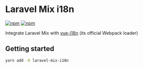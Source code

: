# Laravel Mix i18n

[![npm](https://img.shields.io/npm/v/laravel-mix-i18n)](https://www.npmjs.com/package/laravel-mix-i18n) [![npm](https://img.shields.io/npm/dm/laravel-mix-i18n)](https://www.npmjs.com/package/laravel-mix-i18n)

Integrate Laravel Mix with [vue-i18n](https://vue-i18n.intlify.dev/) (its official Webpack loader)

## Getting started

```sh
yarn add -D laravel-mix-i18n
```

